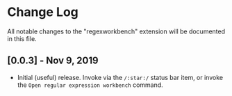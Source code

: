 # Change Log

All notable changes to the "regexworkbench" extension will be documented in this file.

## [0.0.3] - Nov 9, 2019

- Initial (useful) release.  Invoke via the `/:star:/` status bar item, or invoke the `Open regular expression workbench` command.

